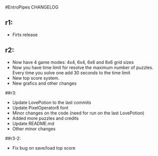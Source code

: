 #EntroPipes CHANGELOG

## r1:
* Firts release

## r2:
* Now have 4 game modes: 4x4, 6x4, 6x6 and 8x6 grid sizes
* Now you have time limit for resolve the maximum number of puzzles. Every time you solve one add 30 seconds to the time limit
* New top score system.
* New grafics and other changes

##r3:
* Update LovePotion to the last commits
* Update PixelOperator8 font 
* Minor changes on the code (need for run on the last LovePotion)
* Added more puzzles and credits
* Update README.md
* Other minor changes

##r3-2:
* Fix bug on save/load top score